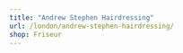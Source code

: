 ```yaml
---
title: "Andrew Stephen Hairdressing"
url: /london/andrew-stephen-hairdressing/
shop: Friseur
---
```

